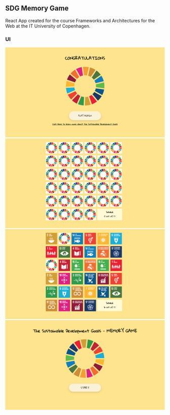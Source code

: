 ## SDG Memory Game

React App created for the course Frameworks and Architectures for the Web at the IT University of Copenhagen.

### UI

![alt text](./public/img/UI/1.png)
![alt text](./public/img/UI/2.png)
![alt text](./public/img/UI/3.png)
![alt text](./public/img/UI/4.png)
